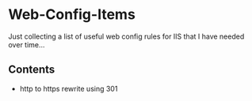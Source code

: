 # Web-Config-Items
Just collecting a list of useful web config rules for IIS that I have needed over time...


## Contents

* http to https rewrite using 301